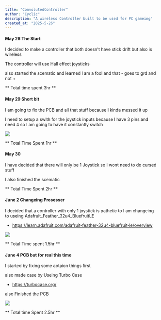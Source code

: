 ```yaml
---
title: "ConvolutedController"
author: "Cyclic"
description: "A wireless Controller built to be used for PC gameing"
created_at: "2025-5-26"
---
```


#### May 26 The Start

I decided to make a controller that both doesn't have stick drift but also is wireless

The controller will use Hall effect joysticks

also started the scematic and learned I am a fool and that - goes to grd and not +

** Total time spent 3hr **

#### May 29 Short bit

I am going to fix the PCB and all that stuff because I kinda messed it up

I need to setup a swith for the joystick inputs because I have 3 pins and need 4 so I am going to have it constantly switch

![](https://hc-cdn.hel1.your-objectstorage.com/s/v3/a81f000e1080067f32bf2d1c0988e7dc7af3a951_image.png)

** Total Time Spent 1hr **

#### May 30

I have decided that there will only be 1 Joystick so I wont need to do cursed stuff

I also finished the scematic

** Total Time Spent 2hr **

#### June 2 Changeing Prosesser

I decided that a controller with only 1 joystick is pathetic to I am changeing to useing Adafruit_Feather_32u4_BluefruitLE

- https://learn.adafruit.com/adafruit-feather-32u4-bluefruit-le/overview

![](https://hc-cdn.hel1.your-objectstorage.com/s/v3/c11a42454f0eb3f9d48f4a8e54dc4f91a332ca8e_image.png)

** Total Time spent 1.5hr **

#### June 4 PCB but for real this time

I started by fixing some aotaion things first 

also made case by Useing Turbo Case

- https://turbocase.org/

also Finished the PCB

![](https://hc-cdn.hel1.your-objectstorage.com/s/v3/60642058c2bd67ed2ba958b365670b09a76cadf5_image.png)

** Total time Spent 2.5hr **